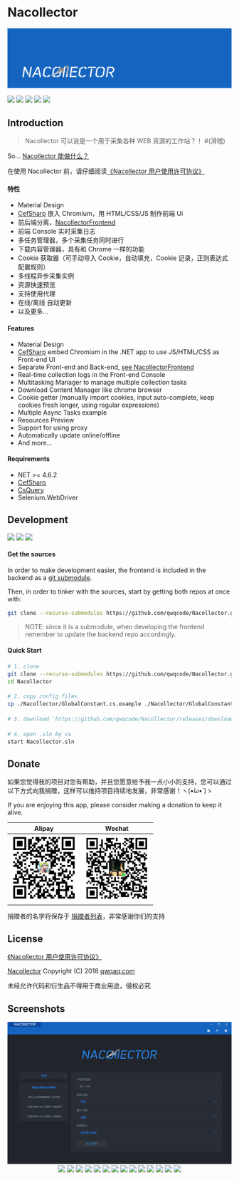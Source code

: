 # Nacollector

<p align="center"><img src="./docs/NacollectorLogo_2.png"></p>

[![](https://img.shields.io/github/release/qwqcode/Nacollector.svg?style=for-the-badge)](https://github.com/qwqcode/Nacollector/releases/latest) ![](https://img.shields.io/badge/NET-%3E%3D%204.6.2-green.svg?style=for-the-badge) [![](https://img.shields.io/github/downloads/qwqcode/Nacollector/total.svg?style=for-the-badge)](https://github.com/qwqcode/Nacollector/releases) [![](https://img.shields.io/gitter/room/qwqcode/Nacollector.svg?style=for-the-badge)](https://gitter.im/Nacollector/community) [![](https://img.shields.io/badge/%24-donate-ff69b4.svg?style=for-the-badge)](https://github.com/qwqcode/donate-qwqaq)

## Introduction

> Nacollector 可以说是一个用于采集各种 WEB 资源的工作站？！ #(滑稽)

So... [Nacollector 能做什么？](https://github.com/Zneiat/Nacollector/wiki/What-you-can-do-with-Nacollector)

在使用 Nacollector 前，请仔细阅读[《Nacollector 用户使用许可协议》](./LICENSE)

#### 特性
- Material Design
- [CefSharp](https://github.com/cefsharp/CefSharp) 嵌入 Chromium，用 HTML/CSS/JS 制作前端 Ui
- 前后端分离，[NacollectorFrontend](https://github.com/qwqcode/NacollectorFrontend)
- 前端 Console 实时采集日志
- 多任务管理器，多个采集任务同时进行
- 下载内容管理器，具有和 Chrome 一样的功能
- Cookie 获取器（可手动导入 Cookie，自动填充，Cookie 记录，正则表达式配置规则）
- 多线程异步采集实例
- 资源快速预览
- 支持使用代理
- 在线/离线 自动更新
- 以及更多...


#### Features
- Material Design
- [CefSharp](https://github.com/cefsharp/CefSharp) embed Chromium in the .NET app to use JS/HTML/CSS as Front-end UI
- Separate Front-end and Back-end, [see NacollectorFrontend](https://github.com/qwqcode/NacollectorFrontend)
- Real-time collection logs in the Front-end Console
- Multitasking Manager to manage multiple collection tasks
- Download Content Manager like chrome browser
- Cookie getter (manually import cookies, input auto-complete, keep cookies fresh longer, using regular expressions)
- Multiple Async Tasks example
- Resources Preview
- Support for using proxy
- Automatically update online/offline
- And more...

#### Requirements
- NET >= 4.6.2
- [CefSharp](https://github.com/cefsharp/CefSharp)
- [CsQuery](https://github.com/jamietre/CsQuery)
- Selenium.WebDriver

## Development

[![](https://img.shields.io/github/last-commit/qwqcode/Nacollector.svg?style=for-the-badge)](https://github.com/qwqcode/Nacollector/commits) [![](https://img.shields.io/github/issues/qwqcode/Nacollector.svg?style=for-the-badge)](https://github.com/qwqcode/Nacollector/issues) [![](https://img.shields.io/github/issues-pr/qwqcode/Nacollector.svg?style=for-the-badge)](https://github.com/qwqcode/Nacollector/pulls)

#### Get the sources

In order to make development easier, the frontend is included in the backend as a [git submodule](https://git-scm.com/book/en/v2/Git-Tools-Submodules).

Then, in order to tinker with the sources, start by getting both repos at once with:

``` bash
git clone --recurse-submodules https://github.com/qwqcode/Nacollector.git
```

> NOTE: since it is a submodule, when developing the frontend remember to update the backend repo accordingly.

#### Quick Start

```bash
# 1. clone
git clone --recurse-submodules https://github.com/qwqcode/Nacollector.git
cd Nacollector

# 2. copy config files
cp ./Nacollector/GlobalConstant.cs.example ./Nacollector/GlobalConstant.cs

# 3. download `https://github.com/qwqcode/Nacollector/releases/download/1.3.0.0/CefSharp_v69.7z` to `./CefSharp/` and unpack

# 4. open .sln by vs
start Nacollector.sln
```

## Donate
如果您觉得我的项目对您有帮助，并且您愿意给予我一点小小的支持，您可以通过以下方式向我捐赠，这样可以维持项目持续地发展，非常感谢！ヽ(•̀ω•́ )ゝ

If you are enjoying this app, please consider making a donation to keep it alive.

| Alipay | Wechat | 
| :------: | :------: | 
| <img width="150" src="./docs/donate/alipay.png"> | <img width="150" src="./docs/donate/wechat.png"> | 

捐赠者的名字将保存于 [捐赠者列表](https://github.com/qwqcode/donate-qwqaq)，非常感谢你们的支持

## License

[《Nacollector 用户使用许可协议》](./LICENSE)

[Nacollector](https://github.com/qwqcode/Nacollector) Copyright (C) 2018 [qwqaq.com](https://qwqaq.com)

未经允许代码和衍生品不得用于商业用途，侵权必究

## Screenshots
<p align="center">
<img src="./docs/screenshots/home.png">
<img src="./docs/screenshots/terminal.png">
<img src="./docs/screenshots/terminal1.png">
<img src="./docs/screenshots/terminal2.png">
<img src="./docs/screenshots/terminal3.png">
<img src="./docs/screenshots/terminal4.png">
<img src="./docs/screenshots/terminal5.png">
<img src="./docs/screenshots/terminal6.png">
<img src="./docs/screenshots/action.gif">
<img src="./docs/screenshots/cookie_getter.png">
<img src="./docs/screenshots/tasks.png">
<img src="./docs/screenshots/downloading.png">
<img src="./docs/screenshots/downloading1.png">
<img src="./docs/screenshots/settings.png">
<img src="./docs/screenshots/panel.gif">
</p>
